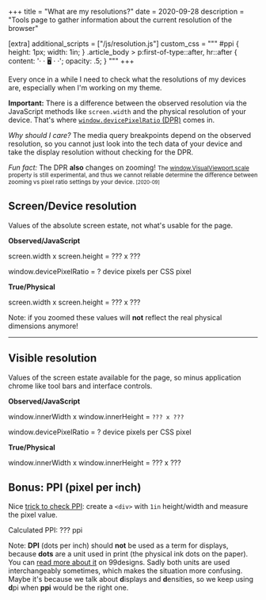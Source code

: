 +++
title = "What are my resolutions?"
date = 2020-09-28
description = "Tools page to gather information about the current resolution of the browser"

[extra]
additional_scripts = ["/js/resolution.js"]
custom_css = """
#ppi { height: 1px; width: 1in; }
.article_body > p:first-of-type::after, hr::after { content: '· · 🖥 · ·'; opacity: .5; }
"""
+++

Every once in a while I need to check what the resolutions of my devices are, especially when I'm working on my theme.

**Important:** There is a difference between the observed resolution via the JavaScript methods like `screen.width`
and the physical resolution of your device. That's where [`window.devicePixelRatio` (DPR)][dpr] comes in.

_Why should I care?_ The media query breakpoints depend on the observed resolution,
so you cannot just look into the tech data of your device and take the display resolution without checking for the DPR.

_Fun fact:_ The DPR **also** changes on zooming!
<small>The [window.VisualViewport.scale][scale] property is still experimental, and thus we cannot reliable determine
the difference between zooming vs pixel ratio settings by your device. <small>[2020-09]</small></small>

## Screen/Device resolution

Values of the absolute screen estate, not what's usable for the page.

**Observed/JavaScript**

screen.width x screen.height = <span id="resScreen" class="resValue">??? x ???</span>

window.devicePixelRatio = <span class="resDPR resValue">?</span> device pixels per CSS pixel

**True/Physical**

screen.width x screen.height = <span id="resTrueScreen" class="resValue">??? x ???</span>

Note: if you zoomed these values will **not** reflect the real physical dimensions anymore!

-----

## Visible resolution

Values of the screen estate available for the page, so minus application chrome like tool bars and interface controls.

**Observed/JavaScript**

window.innerWidth x window.innerHeight = <span id="resInner" class="resValue">`??? x ???`</span>

window.devicePixelRatio = <span class="resDPR resValue">?</span> device pixels per CSS pixel

**True/Physical**

window.innerWidth x window.innerHeight = <span id="resTrueInner" class="resValue">??? x ???</span>

## Bonus: PPI (pixel per inch)

Nice [trick to check PPI][ppi]: create a `<div>` with `1in` height/width and measure the pixel value.

Calculated PPI: <span id="cPPI" class="resValue">??? ppi</span>

<div id=ppi></div>

Note: **DPI** (dots per inch) should **not** be used as a term for displays,
because **dots** are a unit used in print (the physical ink dots on the paper).
You can [read more about it][ppi-vs-dpi] on 99designs. Sadly both units are used interchangeably sometimes,
which makes the situation more confusing. Maybe it's because we talk about **d**isplays and **d**ensities,
so we keep using **d**pi when **ppi** would be the right one.

[dpr]: https://developer.mozilla.org/en-US/docs/Web/API/Window/devicePixelRatio
[scale]: https://developer.mozilla.org/en-US/docs/Web/API/VisualViewport/scale
[ppi]: https://stackoverflow.com/a/838755/653173
[ppi-vs-dpi]: https://en.99designs.de/blog/tips/ppi-vs-dpi-whats-the-difference/
